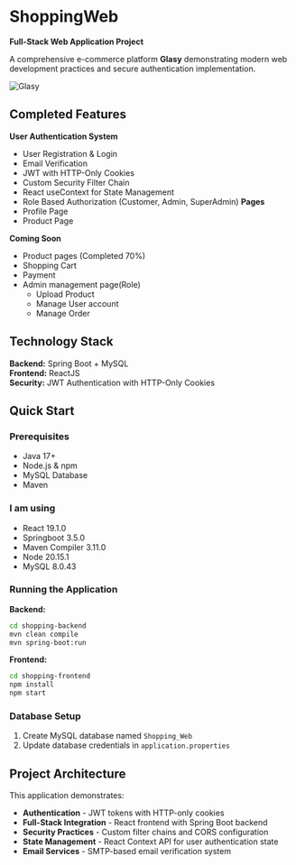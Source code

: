 # ShoppingWeb

**Full-Stack Web Application Project**

A comprehensive e-commerce platform **Glasy** demonstrating modern web development practices and secure authentication implementation.

![Glasy](https://github.com/user-attachments/assets/ac85b900-ec77-485a-8a2a-720c6b83de40)

## Completed Features

 **User Authentication System**
- User Registration & Login
- Email Verification
- JWT with HTTP-Only Cookies
- Custom Security Filter Chain
- React useContext for State Management
- Role Based Authorization (Customer, Admin, SuperAdmin)
**Pages**
- Profile Page
- Product Page

**Coming Soon**
 - Product pages (Completed 70%)
 - Shopping Cart
 - Payment
 - Admin management page(Role)
    - Upload Product
    - Manage User account
    - Manage Order

## Technology Stack

**Backend:** Spring Boot + MySQL  
**Frontend:** ReactJS  
**Security:** JWT Authentication with HTTP-Only Cookies

## Quick Start

### Prerequisites
- Java 17+
- Node.js & npm
- MySQL Database
- Maven

### I am using
- React 19.1.0
- Springboot 3.5.0
- Maven Compiler 3.11.0
- Node 20.15.1
- MySQL 8.0.43

### Running the Application

**Backend:**
```bash
cd shopping-backend
mvn clean compile
mvn spring-boot:run
```

**Frontend:**
```bash
cd shopping-frontend
npm install
npm start
```

### Database Setup
1. Create MySQL database named `Shopping_Web`
2. Update database credentials in `application.properties`

## Project Architecture

This application demonstrates:
- **Authentication** - JWT tokens with HTTP-only cookies
- **Full-Stack Integration** - React frontend with Spring Boot backend
- **Security Practices** - Custom filter chains and CORS configuration
- **State Management** - React Context API for user authentication state
- **Email Services** - SMTP-based email verification system
